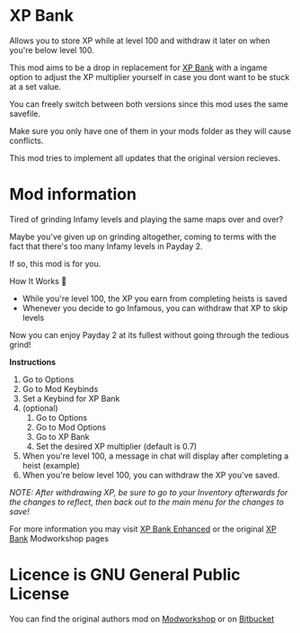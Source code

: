 # XP Bank
Allows you to store XP while at level 100 and withdraw it later on when you're below level 100.

This mod aims to be a drop in replacement for [XP Bank](https://modworkshop.net/mod/31975 "XP Bank") with a ingame option to adjust the XP multiplier yourself in case you dont want to be stuck at a set value.

You can freely switch between both versions since this mod uses the same savefile.

Make sure you only have one of them in your mods folder as they will cause conflicts.

This mod tries to implement all updates that the original version recieves.

# Mod information
Tired of grinding Infamy levels and playing the same maps over and over?

Maybe you've given up on grinding altogether, coming to terms with the fact that there's too many Infamy levels in Payday 2.

If so, this mod is for you.

How It Works 👀

* While you're level 100, the XP you earn from completing heists is saved
* Whenever you decide to go Infamous, you can withdraw that XP to skip levels

Now you can enjoy Payday 2 at its fullest without going through the tedious grind!

**Instructions**
1. Go to Options
2. Go to Mod Keybinds
3. Set a Keybind for XP Bank
4. (optional)
     1. Go to Options
     2. Go to Mod Options
     3. Go to XP Bank
     4. Set the desired XP multiplier (default is 0.7)
5. When you're level 100, a message in chat will display after completing a heist (example)
6. When you're below level 100, you can withdraw the XP you've saved.

*NOTE: After withdrawing XP, be sure to go to your Inventory afterwards for the changes to reflect, then back out to the main menu for the changes to save!*

For more information you may visit [XP Bank Enhanced](https://modworkshop.net/mod/31975 "XP Bank Enhanced") or the original [XP Bank](https://modworkshop.net/mod/31975 "XP Bank") Modworkshop pages

# Licence is GNU General Public License
You can find the original authors mod on [Modworkshop](https://modworkshop.net/mod/31975) or on [Bitbucket](https://bitbucket.org/pd2-rs/xp-bank/src/master/)
